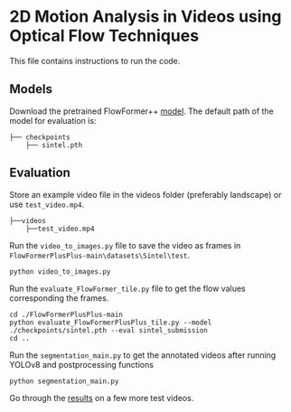 # 2D Motion Analysis in Videos using Optical Flow Techniques

This file contains instructions to run the code.

## Models
Download the pretrained FlowFormer++ [model](https://drive.google.com/drive/folders/1fyPZvcH4SuNCgnBvIJB2PktT5IN9PYPI?usp=sharing). The default path of the model for evaluation is:
```Shell
├── checkpoints
    ├── sintel.pth
```

## Evaluation

Store an example video file in the videos folder (preferably landscape) or use `test_video.mp4`.
```shell
├──videos
    ├──test_video.mp4
```

Run the `video_to_images.py` file to save the video as frames in `FlowFormerPlusPlus-main\datasets\Sintel\test`.

```shell
python video_to_images.py
```

Run the `evaluate_FlowFormer_tile.py` file to get the flow values corresponding the frames.

```shell
cd ./FlowFormerPlusPlus-main
python evaluate_FlowFormerPlusPlus_tile.py --model ./checkpoints/sintel.pth --eval sintel_submission
cd ..
```

Run the `segmentation_main.py` to get the annotated videos after running YOLOv8 and postprocessing functions

```shell
python segmentation_main.py
```

Go through the [results](https://drive.google.com/drive/folders/1dXfLus2LjWmG3Mal3VqVbY2NNGlVuBEm?usp=sharing) on a few more test videos.
